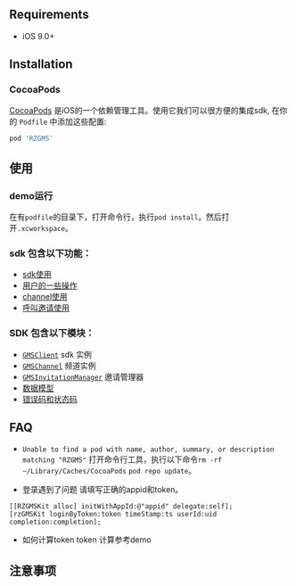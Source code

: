 ## Requirements

- iOS 9.0+

## Installation

### CocoaPods

[CocoaPods](https://cocoapods.org) 是iOS的一个依赖管理工具。使用它我们可以很方便的集成sdk, 在你的 `Podfile` 中添加这些配置:

```ruby
pod 'RZGMS'
```

## 使用
### demo运行
在有`podfile`的目录下，打开命令行，执行`pod install`。然后打开`.xcworkspace`。

### sdk 包含以下功能：
- [sdk使用](./docs/feature-sdk.md) 
- [用户的一些操作](./docs/feature-user.md) 
- [channel使用](./docs/feature-channel.md) 
- [呼叫邀请使用](./docs/feature-invitation.md) 

### SDK 包含以下模块：
- [`GMSClient`](./docs/RZGMSKit.md) sdk 实例
- [`GMSChannel`](./docs/RZGMSChannel.md) 频道实例
- [`GMSInvitationManager`](./docs/RZGMSInvitationKit.md) 邀请管理器
- [数据模型](./docs/RZGMSModel.md) 
- [错误码和状态码](./docs/RZGMSEnum.md)

## FAQ
- `Unable to find a pod with name, author, summary, or description matching "RZGMS"`
打开命令行工具，执行以下命令`rm -rf ~/Library/Caches/CocoaPods` `pod repo update`。

- 登录遇到了问题
请填写正确的appid和token。
```objc
[[RZGMSKit alloc] initWithAppId:@"appid" delegate:self];
[rzGMSKit loginByToken:token timeStamp:ts userId:uid completion:completion];
```

- 如何计算token
token 计算参考demo

## 注意事项


